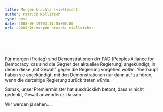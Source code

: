 ```yaml
---
title: Morgen krachts (vielleicht)
author: Patrick Kollitsch
type: post
date: 2008-06-19T03:11:55+00:00
url: /2008/06/morgen-krachts-vielleicht/




---
```

Für morgen (Freitag) sind Demonstrationen der <span class="caps">PAD</span> (Peoples Alliance for Democracy, das sind die Gegner der aktuellen Regierung) angekündigt, in denen diese &#8222;mit Gewalt&#8220; gegen die Regierung vorgehen wollen. ?berhaupt haben sie angekündigt, mit den Demonstrationen nur dann auf zu hören, wenn die derzeitige Regierung zurück treten würde. 

Samak, unser Premierminister hat ausdrücklich betont, dass er nicht gedenkt, Gewalt anwenden zu lassen. 

Wir werden ja sehen&#8230;.